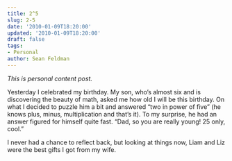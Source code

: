 ```yaml
---
title: 2^5
slug: 2-5
date: '2010-01-09T18:20:00'
updated: '2010-01-09T18:20:00'
draft: false
tags:
- Personal
author: Sean Feldman
---
```



*This is personal content post.*

Yesterday I celebrated my birthday. My son, who’s almost six and is discovering the beauty of math, asked me how old I will be this birthday. On what I decided to puzzle him a bit and answered “two in power of five” (he knows plus, minus, multiplication and that’s it). To my surprise, he had an answer figured for himself quite fast. “Dad, so you are really young! 25 only, cool.”

I never had a chance to reflect back, but looking at things now, Liam and Liz were the best gifts I got from my wife.


